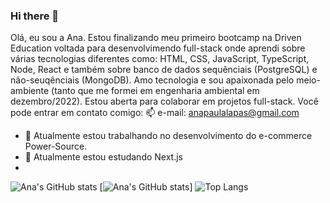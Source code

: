 ### Hi there 👋

Olá, eu sou a Ana. Estou finalizando meu primeiro bootcamp na Driven Education voltada para desenvolvimendo full-stack onde aprendi sobre várias tecnologias diferentes como: HTML, CSS, JavaScript, TypeScript, Node, React e também sobre banco de dados sequênciais (PostgreSQL) e não-seuqênciais (MongoDB). Amo tecnologia e sou apaixonada pelo meio-ambiente (tanto que me formei em engenharia ambiental em dezembro/2022). 
Estou aberta para colaborar em projetos full-stack. 
Você pode entrar em contato comigo:
📫 e-mail: anapaulalapas@gmail.com 

- 🔭 Atualmente estou trabalhando no desenvolvimento do e-commerce Power-Source.
- 🌱 Atualmente estou estudando Next.js
- 
![Ana's GitHub stats](https://github-readme-stats.vercel.app/api?username=ana-lapas&show_icons=true&theme=synthwave)
[![Ana's GitHub stats](https://github-readme-stats.vercel.app/api?username=ana-lapas)]
![Top Langs](https://github-readme-stats.vercel.app/api/top-langs/?username=ana-lapas&hide_progress=true&theme=synthwave)
